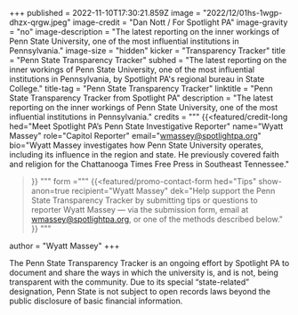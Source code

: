 +++
published = 2022-11-10T17:30:21.859Z
image = "2022/12/01hs-1wgp-dhzx-qrgw.jpeg"
image-credit = "Dan Nott / For Spotlight PA"
image-gravity = "no"
image-description = "The latest reporting on the inner workings of Penn State University, one of the most influential institutions in Pennsylvania."
image-size = "hidden"
kicker = "Transparency Tracker"
title = "Penn State Transparency Tracker"
subhed = "The latest reporting on the inner workings of Penn State University, one of the most influential institutions in Pennsylvania, by Spotlight PA's regional bureau in State College."
title-tag = "Penn State Transparency Tracker"
linktitle = "Penn State Transparency Tracker from Spotlight PA"
description = "The latest reporting on the inner workings of Penn State University, one of the most influential institutions in Pennsylvania."
credits = """
{{<featured/credit-long
    hed="Meet Spotlight PA’s Penn State Investigative Reporter"
    name="Wyatt Massey"
    role="Capitol Reporter"
    email="wmassey@spotlightpa.org"
    bio="Wyatt Massey investigates how Penn State University operates, including its influence in the region and state. He previously covered faith and religion for the Chattanooga Times Free Press in Southeast Tennessee."
>}}
"""
form ="""
{{<featured/promo-contact-form
  hed="Tips"
  show-anon=true
  recipient="Wyatt Massey"
  dek="Help support the Penn State Transparency Tracker by submitting tips or questions to reporter Wyatt Massey — via the submission form, email at wmassey@spotlightpa.org, or one of the methods described below."
>}}
"""

author = "Wyatt Massey"
+++

The Penn State Transparency Tracker is an ongoing effort by Spotlight PA to document and share the ways in which the university is, and is not, being transparent with the community. Due to its special “state-related” designation, Penn State is not subject to open records laws beyond the public disclosure of basic financial information.